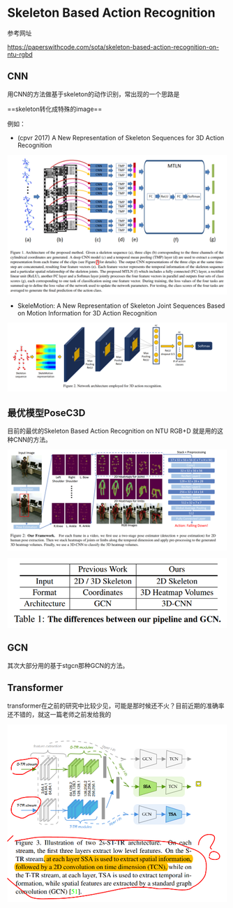 # Skeleton Based Action Recognition

参考网址

https://paperswithcode.com/sota/skeleton-based-action-recognition-on-ntu-rgbd



## CNN 

用CNN的方法做基于skeleton的动作识别，常出现的一个思路是



==skeleton转化成特殊的image==



例如：

- (cpvr 2017) A New Representation of Skeleton Sequences for 3D Action Recognition

![image-20210703162140324](img/present/image-20210703162140324.png)





- SkeleMotion: A New Representation of Skeleton Joint Sequences Based on
  Motion Information for 3D Action Recognition  

![image-20210703162037246](img/present/image-20210703162037246.png)



## 最优模型PoseC3D

目前的最优的Skeleton Based Action Recognition on NTU RGB+D 就是用的这种CNN的方法。

![image-20210703165948626](img/present/image-20210703165948626.png)

![image-20210703155755615](img/present/image-20210703155755615.png)





## GCN

其次大部分用的基于stgcn那种GCN的方法。

## Transformer
transformer在之前的研究中比较少见，可能是那时候还不火？目前近期的准确率还不错的，就这一篇老师之前发给我的

![image-20210704225659785](img/present/image-20210704225659785.png)
